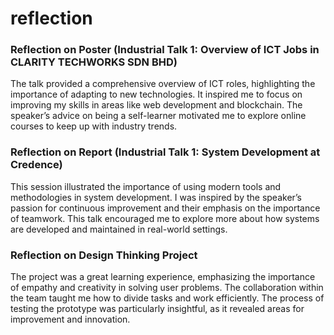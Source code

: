# reflection

### Reflection on Poster (Industrial Talk 1: Overview of ICT Jobs in CLARITY TECHWORKS SDN BHD)
The talk provided a comprehensive overview of ICT roles, highlighting the importance of adapting to new technologies. It inspired me to focus on improving my skills in areas like web development and blockchain. The speaker’s advice on being a self-learner motivated me to explore online courses to keep up with industry trends.

### Reflection on Report (Industrial Talk 1: System Development at Credence)
This session illustrated the importance of using modern tools and methodologies in system development. I was inspired by the speaker’s passion for continuous improvement and their emphasis on the importance of teamwork. This talk encouraged me to explore more about how systems are developed and maintained in real-world settings.

### Reflection on Design Thinking Project
The project was a great learning experience, emphasizing the importance of empathy and creativity in solving user problems. The collaboration within the team taught me how to divide tasks and work efficiently. The process of testing the prototype was particularly insightful, as it revealed areas for improvement and innovation.
